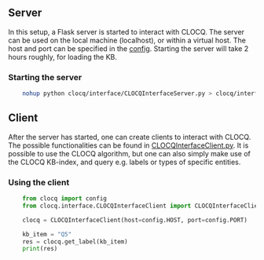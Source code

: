 ## Server
In this setup, a Flask server is started to interact with CLOCQ.
The server can be used on the local machine (localhost), or within a virtual host. The host and port can be specified in the [config](../config.py).
Starting the server will take 2 hours roughly, for loading the KB.

### Starting the server
```bash
	nohup python clocq/interface/CLOCQInterfaceServer.py > clocq/interface/SERVER.out &
```

## Client
After the server has started, one can create clients to interact with CLOCQ.
The possible functionalities can be found in [CLOCQInterfaceClient.py](CLOCQInterfaceClient.py).
It is possible to use the CLOCQ algorithm, but one can also simply make use of the CLOCQ KB-index,
and query e.g. labels or types of specific entities.

### Using the client
```python
	from clocq import config
	from clocq.interface.CLOCQInterfaceClient import CLOCQInterfaceClient

	clocq = CLOCQInterfaceClient(host=config.HOST, port=config.PORT)

	kb_item = "Q5"
	res = clocq.get_label(kb_item)
	print(res)
```